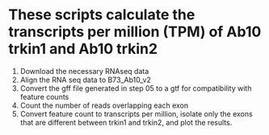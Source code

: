 # These scripts calculate the transcripts per million (TPM) of Ab10 trkin1 and Ab10 trkin2 
1. Download the necessary RNAseq data
2. Align the RNA seq data to B73_Ab10_v2
3. Convert the gff file generated in step 05 to a gtf for compatibility with feature counts
4. Count the number of reads overlapping  each exon
5. Convert feature count to transcripts per million, isolate only the exons that are different between trkin1 and trkin2, and plot the results. 
